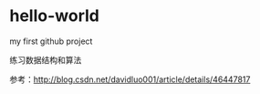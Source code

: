 # hello-world
my first github project

练习数据结构和算法

参考：http://blog.csdn.net/davidluo001/article/details/46447817
